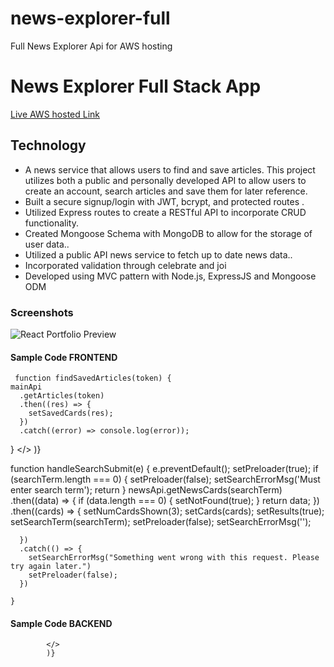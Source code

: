 # news-explorer-full
Full News Explorer Api for AWS hosting

# News Explorer Full Stack App

[Live AWS hosted Link](https://djbnews.students.nomoreparties.site/)

## Technology

- A news service that allows users to find and save articles. This project utilizes both a public and personally developed API
to allow users to create an account, search articles and save them for later reference.
 - Built a secure signup/login with JWT, bcrypt, and protected routes .
 - Utilized Express routes to create a RESTful API to incorporate CRUD functionality.
 - Created Mongoose Schema with MongoDB to allow for the storage of user data..
 - Utilized a public API news service to fetch up to date news data..
 - Incorporated validation through celebrate and joi
 - Developed using MVC pattern with Node.js, ExpressJS and Mongoose ODM

### Screenshots

![React Portfolio Preview](DJBReact-Site-Preview.png)

#### Sample Code FRONTEND

     function findSavedArticles(token) {
    mainApi
      .getArticles(token)
      .then((res) => {
        setSavedCards(res);
      })
      .catch((error) => console.log(error));
  }
  </>
            )}
            
function handleSearchSubmit(e) {
    e.preventDefault();
    setPreloader(true);
    if (searchTerm.length === 0) {
      setPreloader(false);
      setSearchErrorMsg('Must enter search term');
      return
    }
    newsApi.getNewsCards(searchTerm)
      .then((data) => {
        if (data.length === 0) {
          setNotFound(true);
        }
        return data;
      })
      .then((cards) => {
        setNumCardsShown(3);
        setCards(cards);
        setResults(true);
        setSearchTerm(searchTerm);
        setPreloader(false);
        setSearchErrorMsg('');

      })
      .catch(() => {
        setSearchErrorMsg("Something went wrong with this request. Please try again later.")
        setPreloader(false);
      })

    }
  
#### Sample Code BACKEND
            </>
            )}
